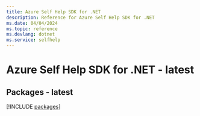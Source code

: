 ```yaml
---
title: Azure Self Help SDK for .NET
description: Reference for Azure Self Help SDK for .NET
ms.date: 04/04/2024
ms.topic: reference
ms.devlang: dotnet
ms.service: selfhelp
---
```

# Azure Self Help SDK for .NET - latest
## Packages - latest
[!INCLUDE [packages](self-help-index.md)]